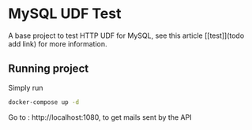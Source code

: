 # MySQL UDF Test

A base project to test HTTP UDF for MySQL, see this article [[test]](todo add link) for more information.

## Running project

Simply run

```bash
docker-compose up -d
```

Go to : http://localhost:1080, to get mails sent by the API